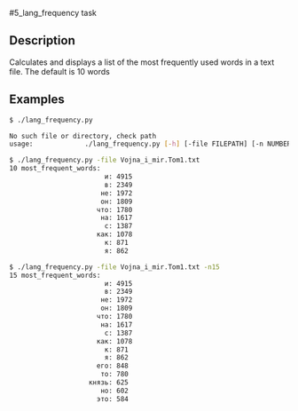 #5_lang_frequency task

**Description**
--------
Calculates and displays a list of the most frequently used words in a text file. The default is 10 words

**Examples**
--------
```sh
$ ./lang_frequency.py

No such file or directory, check path
usage:             ./lang_frequency.py [-h] [-file FILEPATH] [-n NUMBER]
```
```sh
$ ./lang_frequency.py -file Vojna_i_mir.Tom1.txt
10 most_frequent_words:
                        и: 4915
                        в: 2349
                       не: 1972
                       он: 1809
                      что: 1780
                       на: 1617
                        с: 1387
                      как: 1078
                        к: 871
                        я: 862
```
```sh
$ ./lang_frequency.py -file Vojna_i_mir.Tom1.txt -n15
15 most_frequent_words:
                        и: 4915
                        в: 2349
                       не: 1972
                       он: 1809
                      что: 1780
                       на: 1617
                        с: 1387
                      как: 1078
                        к: 871
                        я: 862
                      его: 848
                       то: 780
                    князь: 625
                       но: 602
                      это: 584
```

